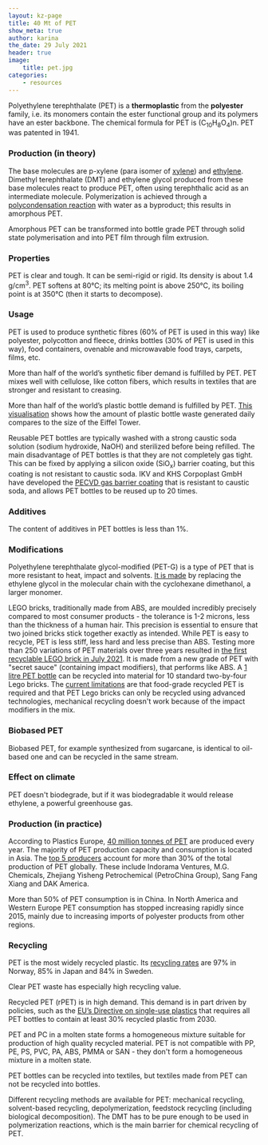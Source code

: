 ```yaml
---
layout: kz-page
title: 40 Mt of PET
show_meta: true
author: karina
the_date: 29 July 2021
header: true
image:
    title: pet.jpg
categories:
    - resources
---
```


Polyethylene terephthalate (PET) is a **thermoplastic** from the **polyester** family, i.e. its monomers contain the ester functional group and its polymers have an ester backbone.
The chemical formula for PET is (C<sub>10</sub>H<sub>8</sub>O<sub>4</sub>)n.
PET was patented in 1941.


### Production (in theory)

The base molecules are p-xylene (para isomer of [xylene][7]) and [ethylene][7].
Dimethyl terephthalate (DMT) and ethylene glycol produced from these base molecules react to produce PET, often using terephthalic acid as an intermediate molecule.
Polymerization is achieved through a [polycondensation reaction][5] with water as a byproduct; this results in amorphous PET.


Amorphous PET can be transformed into bottle grade PET through solid state polymerisation and into PET film through film extrusion.


### Properties

PET is clear and tough.
It can be semi-rigid or rigid.
Its density is about 1.4 g/cm<sup>3</sup>.
PET softens at 80&#8451;; its melting point is above 250&#8451;, its boiling point is at 350&#8451; (then it starts to decompose).


### Usage

PET is used to produce synthetic fibres (60% of PET is used in this way) like polyester, polycotton and fleece, drinks bottles (30% of PET is used in this way), food containers, ovenable and microwavable food trays, carpets, films, etc.

More than half of the world’s synthetic fiber demand is fulfilled by PET.
PET mixes well with cellulose, like cotton fibers, which results in textiles that are stronger and resistant to creasing.

More than half of the world’s plastic bottle demand is fulfilled by PET.
[This visualisation][1] shows how the amount of plastic bottle waste generated daily compares to the size of the Eiffel Tower.


Reusable PET bottles are typically washed with a strong caustic soda solution (sodium hydroxide, NaOH) and sterilized before being refilled. 
The main disadvantage of PET bottles is that they are not completely gas tight.
This can be fixed by applying a silicon oxide (SiO<sub>x</sub>) barrier coating, but this coating is not resistant to caustic soda.
IKV and KHS Corpoplast GmbH have developed the [PECVD gas barrier coating][2] that is resistant to caustic soda, and allows PET bottles to be reused up to 20 times.



### Additives

The content of additives in PET bottles is less than 1%.



### Modifications

Polyethylene terephthalate glycol-modified (PET-G) is a type of PET that is more resistant to heat, impact and solvents.
[It is made][4] by replacing the ethylene glycol in the molecular chain with the cyclohexane dimethanol, a larger monomer.


LEGO bricks, traditionally made from ABS, are moulded incredibly precisely compared to most consumer products - the tolerance is 1-2 microns, less than the thickness of a human hair.
This precision is essential to ensure that two joined bricks stick together exactly as intended.
While PET is easy to recycle, PET is less stiff, less hard and less precise than ABS.
Testing more than 250 variations of PET materials over three years resulted in [the first recyclable LEGO brick in July 2021][8].
It is made from a new grade of PET with "secret sauce" (containing impact modifiers), that performs like ABS.
A [1 litre PET bottle][10] can be recycled into material for 10 standard two-by-four Lego bricks. 
The [current limitations][10] are that food-grade recycled PET is required and that PET Lego bricks can only be recycled using advanced technologies, mechanical recycling doesn't work because of the impact modifiers in the mix.



### Biobased PET

Biobased PET, for example synthesized from sugarcane, is identical to oil-based one and can be recycled in the same stream.





### Effect on climate

PET doesn't biodegrade, but if it was biodegradable it would release ethylene, a powerful greenhouse gas.


### Production (in practice)

According to Plastics Europe, [40 million tonnes of PET][6] are produced every year.
The majority of PET production capacity and consumption is located in Asia.
The [top 5 producers][3] account for more than 30% of the total production of PET globally.
These include Indorama Ventures, M.G. Chemicals, Zhejiang Yisheng Petrochemical (PetroChina Group), Sang Fang Xiang and DAK America.


More than 50% of PET consumption is in China.
In North America and Western Europe PET consumption has stopped increasing rapidly since 2015, mainly due to increasing imports of polyester products from other regions. 




### Recycling


PET is the most widely recycled plastic. 
Its [recycling rates][9] are 97% in Norway, 85% in Japan and 84% in Sweden. 


Clear PET waste has especially high recycling value.


Recycled PET (rPET) is in high demand. 
This demand is in part driven by policies, such as the [EU’s Directive on single-use plastics][9] that requires all PET bottles to contain at least 30% recycled plastic from 2030.


PET and PC in a molten state forms a homogeneous mixture suitable for production of high quality recycled material.
PET is not compatible with PP, PE, PS, PVC, PA, ABS, PMMA or SAN - they don't form a homogeneous mixture in a molten state.


PET bottles can be recycled into textiles, but textiles made from PET can not be recycled into bottles.


Different recycling methods are available for PET: mechanical recycling, solvent-based recycling, depolymerization, feedstock recycling (including biological decomposition).
The DMT has to be pure enough to be used in polymerization reactions, which is the main barrier for chemical recycling of PET.




[1]: https://www.visualcapitalist.com/visualizing-the-scale-of-plastic-bottle-waste-against-major-landmarks/
[2]: https://www.plasticstoday.com/packaging/technology-extending-lifecycle-reusable-pet-bottles-prestigious-german-award
[3]: https://www.plasticsinsight.com/resin-intelligence/resin-prices/polyethylene-terephthalate/
[4]: https://www.twi-global.com/technical-knowledge/faqs/what-is-petg
[5]: /resources/plastic-production#step-growth
[6]: https://www.plasticseurope.org/en/resources/publications/4312-plastics-facts-2020
[7]: /resources/plastic-production#base-molecules
[8]: https://www.wired.co.uk/article/recycled-lego-brick
[9]: https://ec.europa.eu/environment/topics/plastics/single-use-plastics_en
[10]: https://www.fastcompany.com/90648739/lego-just-found-a-way-to-build-its-specialized-bricks-out-of-recycled-plastic
